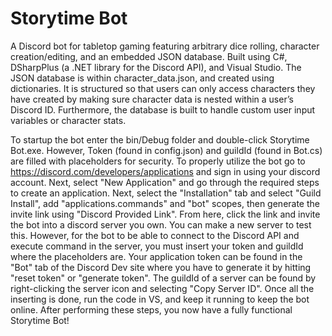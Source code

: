 # Storytime Bot
A Discord bot for tabletop gaming featuring arbitrary  dice rolling, character creation/editing, and an embedded JSON database. Built using C#, DSharpPlus (a .NET library for the Discord API), and Visual Studio. The JSON database is within character_data.json, and created using dictionaries. It is structured so that users can only access characters they have created by making sure character data is nested within a user’s Discord ID. Furthermore, the database is built to handle custom user input variables or character stats.

To startup the bot enter the bin/Debug folder and double-click Storytime Bot.exe. However, Token (found in config.json) and guildId (found in Bot.cs) are filled with placeholders for security. To properly utilize the bot go to https://discord.com/developers/applications and sign in using your discord account. Next, select "New Application" and go through the required steps to create an application. Next, select the "Installation" tab and select "Guild Install", add "applications.commands" and "bot" scopes, then generate the invite link using "Discord Provided Link". From here, click the link and invite the bot into a discord server you own. You can make a new server to test this. However, for the bot to be able to connect to the Discord API and execute command in the server, you must insert your token and guildId where the placeholders are. Your application token can be found in the "Bot" tab of the Discord Dev site where you have to generate it by hitting "reset token" or "generate token". The guildId of a server can be found by right-clicking the server icon and selecting "Copy Server ID". Once all the inserting is done, 
run the code in VS, and keep it running to keep the bot online. After performing these steps, you now have a fully functional Storytime Bot!
